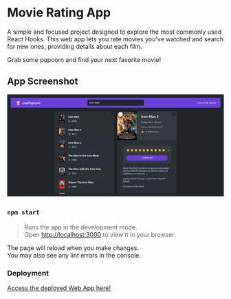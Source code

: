 # Movie Rating App

A simple and focused project designed to explore the most commonly used React Hooks. This web app lets you rate movies you've watched and search for new ones, providing details about each film.

Grab some popcorn and find your next favorite movie!

## App Screenshot

![App Screenshot](./public/usePopcorn.png)

### `npm start`

> Runs the app in the development mode. \
> Open [http://localhost:3000](http://localhost:3000) to view it in your browser.

The page will reload when you make changes.\
You may also see any lint errors in the console.

### Deployment

[Access the deployed Web App here!](https://google.com)
